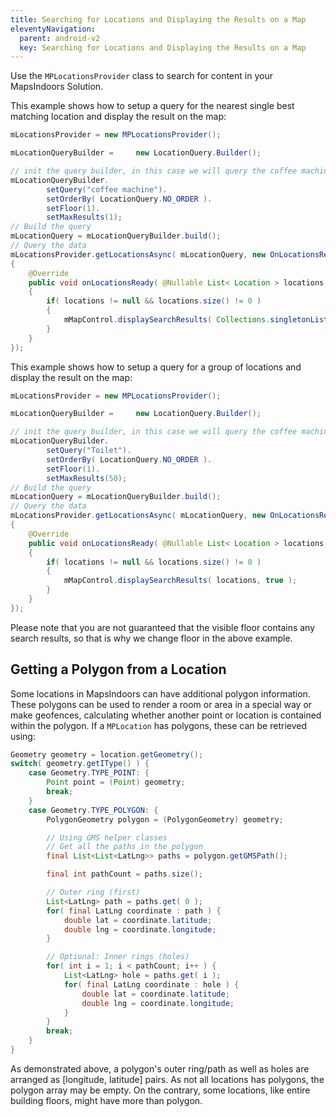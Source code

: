 ```yaml
---
title: Searching for Locations and Displaying the Results on a Map
eleventyNavigation:
  parent: android-v2
  key: Searching for Locations and Displaying the Results on a Map
---
```


Use the `MPLocationsProvider` class to search for content in your MapsIndoors Solution.

This example shows how to setup a query for the nearest single best matching location and display the result on the map:

```java
mLocationsProvider = new MPLocationsProvider();

mLocationQueryBuilder =     new LocationQuery.Builder();

// init the query builder, in this case we will query the coffee machine in our office
mLocationQueryBuilder.
        setQuery("coffee machine").
        setOrderBy( LocationQuery.NO_ORDER ).
        setFloor(1).
        setMaxResults(1);
// Build the query
mLocationQuery = mLocationQueryBuilder.build();
// Query the data
mLocationsProvider.getLocationsAsync( mLocationQuery, new OnLocationsReadyListener()
{
    @Override
    public void onLocationsReady( @Nullable List< Location > locations, @Nullable MIError error )
    {
        if( locations != null && locations.size() != 0 )
        {
            mMapControl.displaySearchResults( Collections.singletonList( locations.get( 0 ) ), true );
        }
    }
});
```

This example shows how to setup a query for a group of locations and display the result on the map:

```java
mLocationsProvider = new MPLocationsProvider();

mLocationQueryBuilder =     new LocationQuery.Builder();

// init the query builder, in this case we will query the coffee machine in our office
mLocationQueryBuilder.
        setQuery("Toilet").
        setOrderBy( LocationQuery.NO_ORDER ).
        setFloor(1).
        setMaxResults(50);
// Build the query
mLocationQuery = mLocationQueryBuilder.build();
// Query the data
mLocationsProvider.getLocationsAsync( mLocationQuery, new OnLocationsReadyListener()
{
    @Override
    public void onLocationsReady( @Nullable List< Location > locations, @Nullable MIError error )
    {
        if( locations != null && locations.size() != 0 )
        {
            mMapControl.displaySearchResults( locations, true );
        }
    }
});
```

Please note that you are not guaranteed that the visible floor contains any search results, so that is why we change floor in the above example.

## Getting a Polygon from a Location

Some locations in MapsIndoors can have additional polygon information. These polygons can be used to render a room or area in a special way or make geofences, calculating whether another point or location is contained within the polygon. If a `MPLocation` has polygons, these can be retrieved using:

```java
Geometry geometry = location.getGeometry();
switch( geometry.getIType() ) {
    case Geometry.TYPE_POINT: {
        Point point = (Point) geometry;
        break;
    }
    case Geometry.TYPE_POLYGON: {
        PolygonGeometry polygon = (PolygonGeometry) geometry;

        // Using GMS helper classes
        // Get all the paths in the polygon
        final List<List<LatLng>> paths = polygon.getGMSPath();

        final int pathCount = paths.size();

        // Outer ring (first)
        List<LatLng> path = paths.get( 0 );
        for( final LatLng coordinate : path ) {
            double lat = coordinate.latitude;
            double lng = coordinate.longitude;
        }

        // Optional: Inner rings (holes)
        for( int i = 1; i < pathCount; i++ ) {
            List<LatLng> hole = paths.get( i );
            for( final LatLng coordinate : hole ) {
                double lat = coordinate.latitude;
                double lng = coordinate.longitude;
            }
        }
        break;
    }
}
```

As demonstrated above, a polygon's outer ring/path as well as holes are arranged as [longitude, latitude] pairs. As not all locations has polygons, the polygon array may be empty. On the contrary, some locations, like entire building floors, might have more than polygon.

